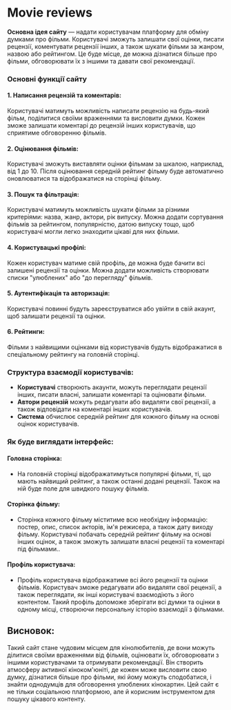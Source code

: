 # Movie reviews

**Основна ідея сайту** — надати користувачам платформу для обміну думками про фільми. Користувачі зможуть залишати свої оцінки, писати рецензії, коментувати рецензії інших, а також шукати фільми за жанром, назвою або рейтингом. Це буде місце, де можна дізнатися більше про фільми, обговорювати їх з іншими та давати свої рекомендації.
### Основні функції сайту
#### 1. Написання рецензій та коментарів:
Користувачі матимуть можливість написати рецензію на будь-який фільм, поділитися своїми враженнями та висловити думки. Кожен зможе залишати коментарі до рецензій інших користувачів, що сприятиме обговоренню фільмів.
#### 2. Оцінювання фільмів:
Користувачі зможуть виставляти оцінки фільмам за шкалою, наприклад, від 1 до 10. Після оцінювання середній рейтинг фільму буде автоматично оновлюватися та відображатися на сторінці фільму.
#### 3. Пошук та фільтрація:
Користувачі матимуть можливість шукати фільми за різними критеріями: назва, жанр, актори, рік випуску.
Можна додати сортування фільмів за рейтингом, популярністю, датою випуску тощо, щоб користувачі могли легко знаходити цікаві для них фільми.
#### 4. Користувацькі профілі:
Кожен користувач матиме свій профіль, де можна буде бачити всі залишені рецензії та оцінки. 
Можна додати можливість створювати списки "улюблених" або "до перегляду" фільмів.
#### 5. Аутентифікація та авторизація:
Користувачі повинні будуть зареєструватися або увійти в свій акаунт, щоб залишати рецензії та оцінки. 
#### 6. Рейтинги:
Фільми з найвищими оцінками від користувачів будуть відображатися в спеціальному рейтингу на головній сторінці. 
### Структура взаємодії користувачів:
- **Користувачі** створюють акаунти, можуть переглядати рецензії інших, писати власні, залишати коментарі та оцінювати фільми.
- **Автори рецензій** можуть редагувати або видаляти свої рецензії, а також відповідати на коментарі інших користувачів.
- **Система** обчислює середній рейтинг для кожного фільму на основі оцінок користувачів.
### Як буде виглядати інтерфейс:
#### Головна сторінка:
- На головній сторінці відображатимуться популярні фільми, ті, що мають найвищий рейтинг, а також останні додані рецензії. Також на ній буде поле для швидкого пошуку фільмів. 
#### Сторінка фільму:
- Сторінка кожного фільму міститиме всю необхідну інформацію: постер, опис, список акторів, ім'я режисера, а також дату виходу фільму. Користувачі побачать середній рейтинг фільму на основі інших оцінок, а також зможуть залишати власні рецензії та коментарі під фільмами..
#### Профіль користувача:
- Профіль користувача відображатиме всі його рецензії та оцінки фільмів. Користувач зможе редагувати або видаляти свої рецензії, а також переглядати, як інші користувачі взаємодіють з його контентом. Такий профіль допоможе зберігати всі думки та оцінки в одному місці, створюючи персональну історію взаємодії з фільмами.


## Висновок:
Такий сайт стане чудовим місцем для кінолюбителів, де вони можуть ділитися своїми враженнями від фільмів, оцінювати їх, обговорювати з іншими користувачами та отримувати рекомендації. Він створить атмосферу активної кіноком'юніті, де кожен може висловити свою думку, дізнатися більше про фільми, які йому можуть сподобатися, і знайти однодумців для обговорення улюблених кінокартин. Цей сайт є не тільки соціальною платформою, але й корисним інструментом для пошуку цікавого контенту.

